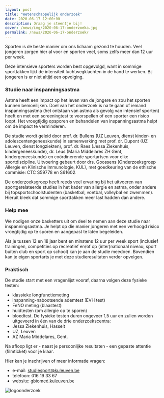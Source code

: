 ```yaml
---
layout: post
title: "Wetenschappelijk onderzoek"
date: 2020-06-17 12:00:00
description: Draag je steentje bij!
cover: /news/img/2020-06-17-onderzoeka.jpg
permalink: /news/2020-06-17-onderzoek/
---
```


Sporten is de beste manier om ons lichaam gezond te houden. Veel jongeren zorgen hier al voor en sporten veel, soms zelfs meer dan 12 uur per week. 

Deze intensieve sporters worden best opgevolgd, want in sommige sporttakken lijkt de intensiteit luchtwegklachten in de hand te werken. Bij jongeren is er niet altijd een opvolging.

### Studie naar inspanningsastma

Astma heeft een impact op het leven van de jongere en zou het sporten kunnen bemoeilijken. Doel van het onderzoek is na te gaan of iemand inspanningsastma (het ontstaan van astma als gevolg van intensief sporten) heeft en met een screeningtest te voorspellen of een sporter een risico loopt. Het vroegtijdig opsporen en behandelen van inspanningsastma helpt om de impact te verminderen.

De studie wordt geleid door prof. dr. Bullens (UZ Leuven, dienst kinder- en adolescentengeneeskunde) in samenwerking met prof. dr. Dupont (UZ Leuven, dienst longziekten), prof. dr. Raes (Jessa Ziekenhuis, kindergeneeskunde), dr. Leus (Maria Middelares ZH Gent, kindergeneeskunde) en coördinerende sportartsen voor elke sportdiscipline. Uitvoering gebeurt door drs. Goossens (Onderzoeksgroep Allergie en Klinische Immunologie, KUL), met goedkeuring van de ethische commisie: CTC S59778 en S61602. 

De onderzoeksgroep heeft reeds veel ervaring bij het uitvoeren van sportgerelateerde studies in het kader van allergie en astma, onder andere bij topsportschoolstudenten (basketbal, voetbal, volleybal en zwemmen). Hieruit bleek dat sommige sporttakken meer last hadden dan andere.

### Help mee

We nodigen onze basketters uit om deel te nemen aan deze studie naar inspanningsastma. Je helpt op die manier jongeren met een verhoogd risico vroegtijdig op te sporen en aangepast te laten begeleiden.

Als je tussen 12 en 18 jaar bent en minstens 12 uur per week sport (inclusief trainingen, competities op recreatief en/of op (inter)nationaal niveau, sport buiten club en sport op school) kan je aan de studie meedoen. Bovendien kan je eigen sportarts je met deze studieresultaten verder opvolgen.

### Praktisch

De studie start met een vragenlijst vooraf, daarna volgen deze fysieke testen: 
- klassieke longfunctiemeting 
- inspanning-nabootsende ademtest (EVH test)
- FeNO meting (blaastest)
- huidtesten (om allergie op te sporen)
- bloedtest. 
De fysieke testen duren ongeveer 1,5 uur en zullen worden uitgevoerd in één van de drie onderzoekscentra:
- Jessa Ziekenhuis, Hasselt
- UZ, Leuven
- AZ Maria Middelares, Gent. 

Na afloop ligt er - naast je persoonlijke resultaten -  een gepaste attentie (filmticket) voor je klaar. 

Hier kan je inschrijven of meer informatie vragen:

- e-mail: [studiesport@kuleuven.be](mailto:studiesport@kuleuven.be)
- telefoon: 016 19 33 67
- website: [gbiomed.kuleuven.be](https://gbiomed.kuleuven.be/english/research/50000698/50000631/study-sport-registration-form)
 
![logoonderzoek](/news/img/2020-06-17-onderzoekb.jpg)
